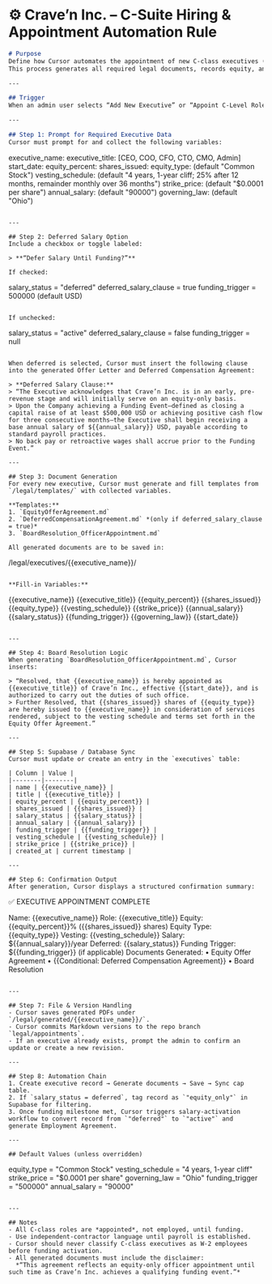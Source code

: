 # ⚙️ **Crave’n Inc. – C-Suite Hiring & Appointment Automation Rule**

```md
# Purpose
Define how Cursor automates the appointment of new C-class executives (CEO, COO, CFO, CTO, CMO, General Admin) for Crave’n Inc.
This process generates all required legal documents, records equity, and manages deferred-salary logic.

---

## Trigger
When an admin user selects “Add New Executive” or “Appoint C-Level Role” inside the Crave’n Admin Dashboard.

---

## Step 1: Prompt for Required Executive Data
Cursor must prompt for and collect the following variables:

```

executive_name:
executive_title: [CEO, COO, CFO, CTO, CMO, Admin]
start_date:
equity_percent:
shares_issued:
equity_type: (default "Common Stock")
vesting_schedule: (default "4 years, 1-year cliff; 25% after 12 months, remainder monthly over 36 months")
strike_price: (default "$0.0001 per share")
annual_salary: (default "90000")
governing_law: (default "Ohio")

```

---

## Step 2: Deferred Salary Option
Include a checkbox or toggle labeled:

> **“Defer Salary Until Funding?”**

If checked:
```

salary_status = "deferred"
deferred_salary_clause = true
funding_trigger = 500000 (default USD)

```

If unchecked:
```

salary_status = "active"
deferred_salary_clause = false
funding_trigger = null

```

When deferred is selected, Cursor must insert the following clause into the generated Offer Letter and Deferred Compensation Agreement:

> **Deferred Salary Clause:**  
> “The Executive acknowledges that Crave’n Inc. is in an early, pre-revenue stage and will initially serve on an equity-only basis.  
> Upon the Company achieving a Funding Event—defined as closing a capital raise of at least $500,000 USD or achieving positive cash flow for three consecutive months—the Executive shall begin receiving a base annual salary of ${{annual_salary}} USD, payable according to standard payroll practices.  
> No back pay or retroactive wages shall accrue prior to the Funding Event.”

---

## Step 3: Document Generation
For every new executive, Cursor must generate and fill templates from `/legal/templates/` with collected variables.

**Templates:**
1. `EquityOfferAgreement.md`
2. `DeferredCompensationAgreement.md` *(only if deferred_salary_clause = true)*
3. `BoardResolution_OfficerAppointment.md`

All generated documents are to be saved in:
```

/legal/executives/{{executive_name}}/

```

**Fill-in Variables:**
```

{{executive_name}}
{{executive_title}}
{{equity_percent}}
{{shares_issued}}
{{equity_type}}
{{vesting_schedule}}
{{strike_price}}
{{annual_salary}}
{{salary_status}}
{{funding_trigger}}
{{governing_law}}
{{start_date}}

```

---

## Step 4: Board Resolution Logic
When generating `BoardResolution_OfficerAppointment.md`, Cursor inserts:

> “Resolved, that {{executive_name}} is hereby appointed as {{executive_title}} of Crave’n Inc., effective {{start_date}}, and is authorized to carry out the duties of such office.  
> Further Resolved, that {{shares_issued}} shares of {{equity_type}} are hereby issued to {{executive_name}} in consideration of services rendered, subject to the vesting schedule and terms set forth in the Equity Offer Agreement.”

---

## Step 5: Supabase / Database Sync
Cursor must update or create an entry in the `executives` table:

| Column | Value |
|--------|--------|
| name | {{executive_name}} |
| title | {{executive_title}} |
| equity_percent | {{equity_percent}} |
| shares_issued | {{shares_issued}} |
| salary_status | {{salary_status}} |
| annual_salary | {{annual_salary}} |
| funding_trigger | {{funding_trigger}} |
| vesting_schedule | {{vesting_schedule}} |
| strike_price | {{strike_price}} |
| created_at | current timestamp |

---

## Step 6: Confirmation Output
After generation, Cursor displays a structured confirmation summary:

```

✅ EXECUTIVE APPOINTMENT COMPLETE

Name: {{executive_name}}
Role: {{executive_title}}
Equity: {{equity_percent}}% ({{shares_issued}} shares)
Equity Type: {{equity_type}}
Vesting: {{vesting_schedule}}
Salary: ${{annual_salary}}/year
Deferred: {{salary_status}}
Funding Trigger: ${{funding_trigger}} (if applicable)
Documents Generated:
• Equity Offer Agreement
• {{Conditional: Deferred Compensation Agreement}}
• Board Resolution

```

---

## Step 7: File & Version Handling
- Cursor saves generated PDFs under `/legal/generated/{{executive_name}}/`.
- Cursor commits Markdown versions to the repo branch `legal/appointments`.
- If an executive already exists, prompt the admin to confirm an update or create a new revision.

---

## Step 8: Automation Chain
1. Create executive record → Generate documents → Save → Sync cap table.
2. If `salary_status = deferred`, tag record as `"equity_only"` in Supabase for filtering.
3. Once funding milestone met, Cursor triggers salary-activation workflow to convert record from `"deferred"` to `"active"` and generate Employment Agreement.

---

## Default Values (unless overridden)
```

equity_type = "Common Stock"
vesting_schedule = "4 years, 1-year cliff"
strike_price = "$0.0001 per share"
governing_law = "Ohio"
funding_trigger = "500000"
annual_salary = "90000"

```

---

## Notes
- All C-class roles are *appointed*, not employed, until funding.
- Use independent-contractor language until payroll is established.
- Cursor should never classify C-class executives as W-2 employees before funding activation.
- All generated documents must include the disclaimer:  
  *“This agreement reflects an equity-only officer appointment until such time as Crave’n Inc. achieves a qualifying funding event.”*
```
